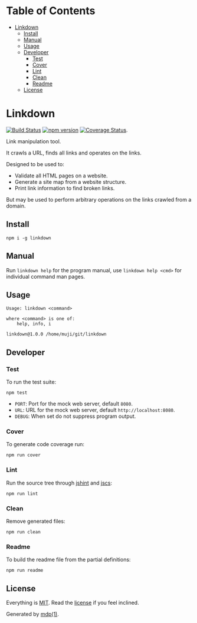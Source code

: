 Table of Contents
=================

* [Linkdown](#linkdown)
  * [Install](#install)
  * [Manual](#manual)
  * [Usage](#usage)
  * [Developer](#developer)
    * [Test](#test)
    * [Cover](#cover)
    * [Lint](#lint)
    * [Clean](#clean)
    * [Readme](#readme)
  * [License](#license)

Linkdown
========

[<img src="https://travis-ci.org/tmpfs/linkdown.svg?v=1" alt="Build Status">](https://travis-ci.org/tmpfs/linkdown)
[<img src="http://img.shields.io/npm/v/linkdown.svg?v=1" alt="npm version">](https://npmjs.org/package/linkdown)
[<img src="https://coveralls.io/repos/tmpfs/linkdown/badge.svg?branch=master&service=github&v=2" alt="Coverage Status">](https://coveralls.io/github/tmpfs/linkdown?branch=master).

Link manipulation tool.

It crawls a URL, finds all links and operates on the links.

Designed to be used to:

* Validate all HTML pages on a website.
* Generate a site map from a website structure.
* Print link information to find broken links.

But may be used to perform arbitrary operations on the links crawled from a domain.

## Install

```
npm i -g linkdown
```

## Manual

Run `linkdown help` for the program manual, use `linkdown help <cmd>` for individual command man pages.

## Usage

```
Usage: linkdown <command>

where <command> is one of:
    help, info, i

linkdown@1.0.0 /home/muji/git/linkdown
```

## Developer

### Test

To run the test suite:

```
npm test
```

* `PORT`: Port for the mock web server, default `8080`.
* `URL`: URL for the mock web server, default `http://localhost:8080`.
* `DEBUG`: When set do not suppress program output.

### Cover

To generate code coverage run:

```
npm run cover
```

### Lint

Run the source tree through [jshint](http://jshint.com) and [jscs](http://jscs.info):

```
npm run lint
```

### Clean

Remove generated files:

```
npm run clean
```

### Readme

To build the readme file from the partial definitions:

```
npm run readme
```

## License

Everything is [MIT](http://en.wikipedia.org/wiki/MIT_License). Read the [license](https://github.com/tmpfs/linkdown/blob/master/LICENSE) if you feel inclined.

Generated by [mdp(1)](https://github.com/tmpfs/mdp).

[simplecrawler]: https://github.com/cgiffard/node-simplecrawler
[jshint]: http://jshint.com
[jscs]: http://jscs.info
